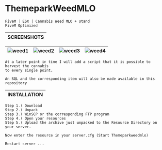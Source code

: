 # ThemeparkWeedMLO

```yarn
FiveM | ESX | Cannabis Weed MLO + stand
FiveM Optimized
```


|SCREENSHOTS|
|---|

|![weed1](https://github.com/user-attachments/assets/818b2fd6-ad75-4bf1-a5e2-cd56c992a63a)|![weed2](https://github.com/user-attachments/assets/e961377b-4f89-4bb3-89be-86e262a7ab08)|![weed3](https://github.com/user-attachments/assets/bd7039ec-f303-4fb1-bcca-9973b54bec1a)|![weed4](https://github.com/user-attachments/assets/49e04f2b-6d4b-4a29-85e5-db4e305defb9)
|---|---|---|---|

```yarn
At a later point in time I will add a script that it is possible to harvest the cannabis
to every single point.

An SQL and the corresponding item will also be made available in this repository
```

|INSTALLATION|
|---|

```yarn
Step 1.) Download
Step 2.) Unpack
Step 3.) WinSCP or the corresponding FTP program
Step 4.) Open your resources
Step 5.) Upload the archive just unpacked to the Resource Directory on your server.

Now enter the resource in your server.cfg (Start Themeparkweedmlo)

Restart server ...
```
